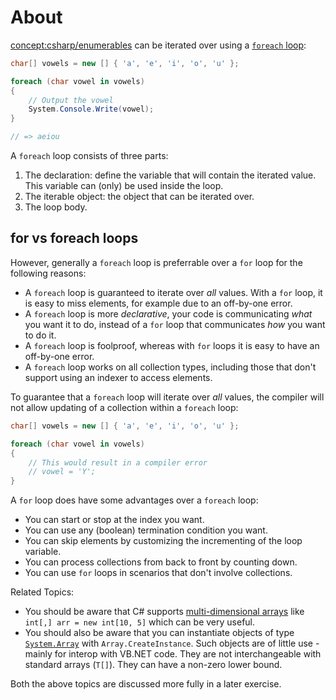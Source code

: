 # About

[concept:csharp/enumerables]() can be iterated over using a [`foreach` loop][foreach-statement]:

```csharp
char[] vowels = new [] { 'a', 'e', 'i', 'o', 'u' };

foreach (char vowel in vowels)
{
    // Output the vowel
    System.Console.Write(vowel);
}

// => aeiou
```

A `foreach` loop consists of three parts:

1. The declaration: define the variable that will contain the iterated value. This variable can (only) be used inside the loop.
2. The iterable object: the object that can be iterated over.
3. The loop body.

## for vs foreach loops

However, generally a `foreach` loop is preferrable over a `for` loop for the following reasons:

- A `foreach` loop is guaranteed to iterate over _all_ values. With a `for` loop, it is easy to miss elements, for example due to an off-by-one error.
- A `foreach` loop is more _declarative_, your code is communicating _what_ you want it to do, instead of a `for` loop that communicates _how_ you want to do it.
- A `foreach` loop is foolproof, whereas with `for` loops it is easy to have an off-by-one error.
- A `foreach` loop works on all collection types, including those that don't support using an indexer to access elements.

To guarantee that a `foreach` loop will iterate over _all_ values, the compiler will not allow updating of a collection within a `foreach` loop:

```csharp
char[] vowels = new [] { 'a', 'e', 'i', 'o', 'u' };

foreach (char vowel in vowels)
{
    // This would result in a compiler error
    // vowel = 'Y';
}
```

A `for` loop does have some advantages over a `foreach` loop:

- You can start or stop at the index you want.
- You can use any (boolean) termination condition you want.
- You can skip elements by customizing the incrementing of the loop variable.
- You can process collections from back to front by counting down.
- You can use `for` loops in scenarios that don't involve collections.

Related Topics:

- You should be aware that C# supports [multi-dimensional arrays][multi-dimensional-arrays] like `int[,] arr = new int[10, 5]` which can be very useful.
- You should also be aware that you can instantiate objects of type [`System.Array`][system-array-object] with `Array.CreateInstance`. Such objects are of little use - mainly for interop with VB.NET code. They are not interchangeable with standard arrays (`T[]`). They can have a non-zero lower bound.

Both the above topics are discussed more fully in a later exercise.

[implicitly-typed-arrays]: https://docs.microsoft.com/en-us/dotnet/csharp/programming-guide/arrays/implicitly-typed-arrays
[array-foreach]: https://docs.microsoft.com/en-us/dotnet/csharp/programming-guide/arrays/using-foreach-with-arrays
[single-dimensional-arrays]: https://docs.microsoft.com/en-us/dotnet/csharp/programming-guide/arrays/single-dimensional-arrays
[array-class]: https://docs.microsoft.com/en-us/dotnet/api/system.array
[array-properties]: https://docs.microsoft.com/en-us/dotnet/api/system.array
[array-methods]: https://docs.microsoft.com/en-us/dotnet/api/system.array
[foreach-statement]: https://docs.microsoft.com/en-us/dotnet/csharp/language-reference/keywords/foreach-in
[for-statement]: https://docs.microsoft.com/en-us/dotnet/csharp/language-reference/keywords/for
[break-keyword]: https://docs.microsoft.com/en-us/dotnet/csharp/language-reference/keywords/break
[multi-dimensional-arrays]: https://docs.microsoft.com/en-us/dotnet/csharp/programming-guide/arrays/multidimensional-arrays
[system-array-object]: https://docs.microsoft.com/en-us/dotnet/api/system.array.createinstance
